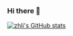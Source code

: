 ### Hi there 👋
[![zhli's GitHub stats](https://github-stats-psi-green.vercel.app/api?username=zhliOvO)](https://github.com/anuraghazra/github-readme-stats)

<!--
**zhliOvO/zhliOvO** is a ✨ _special_ ✨ repository because its `README.md` (this file) appears on your GitHub profile.

Here are some ideas to get you started:

- 🔭 I’m currently working on ...
- 🌱 I’m currently learning ...
- 👯 I’m looking to collaborate on ...
- 🤔 I’m looking for help with ...
- 💬 Ask me about ...
- 📫 How to reach me: ...
- 😄 Pronouns: ...
- ⚡ Fun fact: ...
-->
